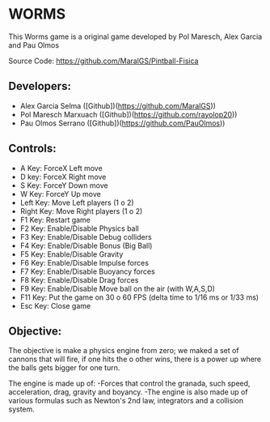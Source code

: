# WORMS
This Worms game is a original game developed by Pol Maresch, Alex Garcia and Pau Olmos

Source Code: https://github.com/MaralGS/Pintball-Fisica

## Developers:

* Alex Garcia Selma ([Github])(https://github.com/MaralGS))
* Pol Maresch Marxuach ([Github])(https://github.com/rayolop20))
* Pau Olmos Serrano ([Github])(https://github.com/PauOlmos))
## Controls:
 * A Key: ForceX Left move
 * D key: ForceX Right move
 * S Key: ForceY Down move
 * W Key: ForceY Up move
 * Left Key: Move Left players (1 o 2)
 * Right Key: Move Right players (1 o 2)
 * F1 Key: Restart game
 * F2 Key: Enable/Disable Physics ball
 * F3 Key: Enable/Disable Debug colliders
 * F4 Key: Enable/Disable Bonus (Big Ball)
 * F5 Key: Enable/Disable Gravity
 * F6 Key: Enable/Disable Impulse forces
 * F7 Key: Enable/Disable Buoyancy forces
 * F8 Key: Enable/Disable Drag forces
 * F9 Key: Enable/Disable Move ball on the air (with W,A,S,D)
 * F11 Key: Put the game on 30 o 60 FPS (delta time to 1/16 ms or 1/33 ms)
 * Esc Key: Close game

## Objective:
The objective is make a physics engine from zero;
we maked a set of cannons that will fire, if one hits the o other
wins, there is a power up where the balls gets bigger for one turn.

The engine is made up of:
-Forces that control the granada, such speed, acceleration, drag, gravity and boyancy.
-The engine is also made up of various formulas such as Newton's 2nd law, integrators and a collision system.